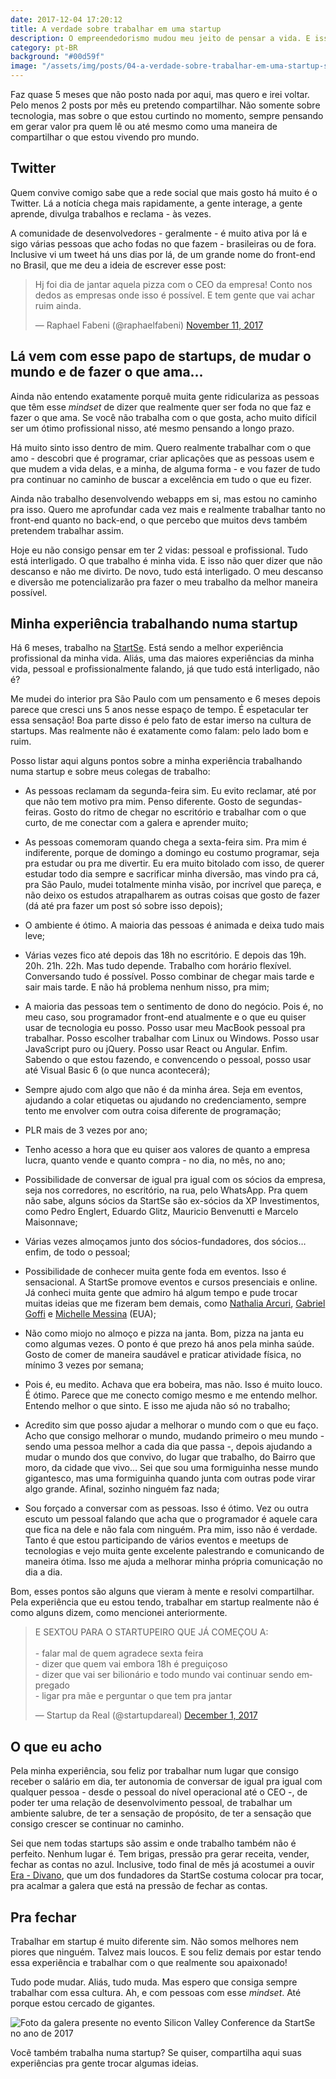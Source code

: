 ```yaml
---
date: 2017-12-04 17:20:12
title: A verdade sobre trabalhar em uma startup
description: O empreendedorismo mudou meu jeito de pensar a vida. E isso não tem mais volta.
category: pt-BR
background: "#00d59f"
image: "/assets/img/posts/04-a-verdade-sobre-trabalhar-em-uma-startup-startse.jpg"
---
```


Faz quase 5 meses que não posto nada por aqui, mas quero e irei voltar. Pelo menos 2 posts por mês eu pretendo compartilhar. Não somente sobre tecnologia, mas sobre o que estou curtindo no momento, sempre pensando em gerar valor pra quem lê ou até mesmo como uma maneira de compartilhar o que estou vivendo pro mundo.

## Twitter

Quem convive comigo sabe que a rede social que mais gosto há muito é o Twitter. Lá a notícia chega mais rapidamente, a gente interage, a gente aprende, divulga trabalhos e reclama - às vezes.

A comunidade de desenvolvedores - geralmente - é muito ativa por lá e sigo várias pessoas que acho fodas no que fazem - brasileiras ou de fora. Inclusive vi um tweet há uns dias por lá, de um grande nome do front-end no Brasil, que me deu a ideia de escrever esse post:

<blockquote class="twitter-tweet"><p lang="pt" dir="ltr">Hj foi dia de jantar aquela pizza com o CEO da empresa! Conto nos dedos as empresas onde isso é possível. E tem gente que vai achar ruim ainda.</p>&mdash; Raphael Fabeni (@raphaelfabeni) <a href="https://twitter.com/raphaelfabeni/status/929176832439652352?ref_src=twsrc%5Etfw">November 11, 2017</a></blockquote> <script async src="https://platform.twitter.com/widgets.js" charset="utf-8"></script>

## Lá vem com esse papo de startups, de mudar o mundo e de fazer o que ama...

Ainda não entendo exatamente porquê muita gente ridiculariza as pessoas que têm esse <i>mindset</i> de dizer que realmente quer ser foda no que faz e fazer o que ama. Se você não trabalha com o que gosta, acho muito difícil ser um ótimo profissional nisso, até mesmo pensando a longo prazo.

Há muito sinto isso dentro de mim. Quero realmente trabalhar com o que amo - descobri que é programar, criar aplicações que as pessoas usem e que mudem a vida delas, e a minha, de alguma forma - e vou fazer de tudo pra continuar no caminho de buscar a excelência em tudo o que eu fizer.

Ainda não trabalho desenvolvendo webapps em si, mas estou no caminho pra isso. Quero me aprofundar cada vez mais e realmente trabalhar tanto no front-end quanto no back-end, o que percebo que muitos devs também pretendem trabalhar assim.

Hoje eu não consigo pensar em ter 2 vidas: pessoal e profissional. Tudo está interligado. O que trabalho é minha vida. E isso não quer dizer que não descanso e não me divirto. De novo, tudo está interligado. O meu descanso e diversão me potencializarão pra fazer o meu trabalho da melhor maneira possível.

## Minha experiência trabalhando numa startup

Há 6 meses, trabalho na <a href="//startse.com" target="_blank">StartSe</a>. Está sendo a melhor experiência profissional da minha vida. Aliás, uma das maiores experiências da minha vida, pessoal e profissionalmente falando, já que tudo está interligado, não é?

Me mudei do interior pra São Paulo com um pensamento e 6 meses depois parece que cresci uns 5 anos nesse espaço de tempo. É espetacular ter essa sensação! Boa parte disso é pelo fato de estar imerso na cultura de startups. Mas realmente não é exatamente como falam: pelo lado bom e ruim.

Posso listar aqui alguns pontos sobre a minha experiência trabalhando numa startup e sobre meus colegas de trabalho:

* As pessoas reclamam da segunda-feira sim. Eu evito reclamar, até por que não tem motivo pra mim. Penso diferente. Gosto de segundas-feiras. Gosto do ritmo de chegar no escritório e trabalhar com o que curto, de me conectar com a galera e aprender muito;

* As pessoas comemoram quando chega a sexta-feira sim. Pra mim é indiferente, porque de domingo a domingo eu costumo programar, seja pra estudar ou pra me divertir. Eu era muito bitolado com isso, de querer estudar todo dia sempre e sacrificar minha diversão, mas vindo pra cá, pra São Paulo, mudei totalmente minha visão, por incrível que pareça, e não deixo os estudos atrapalharem as outras coisas que gosto de fazer (dá até pra fazer um post só sobre isso depois);

* O ambiente é ótimo. A maioria das pessoas é animada e deixa tudo mais leve;

* Várias vezes fico até depois das 18h no escritório. E depois das 19h. 20h. 21h. 22h. Mas tudo depende. Trabalho com horário flexível. Conversando tudo é possível. Posso combinar de chegar mais tarde e sair mais tarde. E não há problema nenhum nisso, pra mim;

* A maioria das pessoas tem o sentimento de dono do negócio. Pois é, no meu caso, sou programador front-end atualmente e o que eu quiser usar de tecnologia eu posso. Posso usar meu MacBook pessoal pra trabalhar. Posso escolher trabalhar com Linux ou Windows. Posso usar JavaScript puro ou jQuery. Posso usar React ou Angular. Enfim. Sabendo o que estou fazendo, e convencendo o pessoal, posso usar até Visual Basic 6 (o que nunca acontecerá);

* Sempre ajudo com algo que não é da minha área. Seja em eventos, ajudando a colar etiquetas ou ajudando no credenciamento, sempre tento me envolver com outra coisa diferente de programação;

* PLR mais de 3 vezes por ano;

* Tenho acesso a hora que eu quiser aos valores de quanto a empresa lucra, quanto vende e quanto compra - no dia, no mês, no ano;

* Possibilidade de conversar de igual pra igual com os sócios da empresa, seja nos corredores, no escritório, na rua, pelo WhatsApp. Pra quem não sabe, alguns sócios da StartSe são ex-sócios da XP Investimentos, como Pedro Englert, Eduardo Glitz, Mauricio Benvenutti e Marcelo Maisonnave;

* Várias vezes almoçamos junto dos sócios-fundadores, dos sócios… enfim, de todo o pessoal;

* Possibilidade de conhecer muita gente foda em eventos. Isso é sensacional. A StartSe promove eventos e cursos presenciais e online. Já conheci muita gente que admiro há algum tempo e pude trocar muitas ideias que me fizeram bem demais, como <a href="https://www.youtube.com/channel/UC8mDF5mWNGE-Kpfcvnn0bUg" target="_blank">Nathalia Arcuri</a>, <a href="http://gabrielgoffi.co" target="_blank">Gabriel Goffi</a> e <a href="http://www.explorainternational.com/speaker/" target="_blank">Michelle Messina</a> (EUA);

* Não como miojo no almoço e pizza na janta. Bom, pizza na janta eu como algumas vezes. O ponto é que prezo há anos pela minha saúde. Gosto de comer de maneira saudável e praticar atividade física, no mínimo 3 vezes por semana;

* Pois é, eu medito. Achava que era bobeira, mas não. Isso é muito louco. É ótimo. Parece que me conecto comigo mesmo e me entendo melhor. Entendo melhor o que sinto. E isso me ajuda não só no trabalho;

* Acredito sim que posso ajudar a melhorar o mundo com o que eu faço. Acho que consigo melhorar o mundo, mudando primeiro o meu mundo - sendo uma pessoa melhor a cada dia que passa -, depois ajudando a mudar o mundo dos que convivo, do lugar que trabalho, do Bairro que moro, da cidade que vivo… Sei que sou uma formiguinha nesse mundo gigantesco, mas uma formiguinha quando junta com outras pode virar algo grande. Afinal, sozinho ninguém faz nada;

* Sou forçado a conversar com as pessoas. Isso é ótimo. Vez ou outra escuto um pessoal falando que acha que o programador é aquele cara que fica na dele e não fala com ninguém. Pra mim, isso não é verdade. Tanto é que estou participando de vários eventos e meetups de tecnologias e vejo muita gente excelente palestrando e comunicando de maneira ótima. Isso me ajuda a melhorar minha própria comunicação no dia a dia.

Bom, esses pontos são alguns que vieram à mente e resolvi compartilhar. Pela experiência que eu estou tendo, trabalhar em startup realmente não é como alguns dizem, como mencionei anteriormente.

<blockquote class="twitter-tweet"><p lang="pt" dir="ltr">E SEXTOU PARA O STARTUPEIRO QUE JÁ COMEÇOU A:<br><br>- falar mal de quem agradece sexta feira<br>- dizer que quem vai embora 18h é preguiçoso<br>- dizer que vai ser bilionário e todo mundo vai continuar sendo empregado<br>- ligar pra mãe e perguntar o que tem pra jantar</p>&mdash; Startup da Real (@startupdareal) <a href="https://twitter.com/startupdareal/status/936691745571721221?ref_src=twsrc%5Etfw">December 1, 2017</a></blockquote> <script async src="https://platform.twitter.com/widgets.js" charset="utf-8"></script>

## O que eu acho

Pela minha experiência, sou feliz por trabalhar num lugar que consigo receber o salário em dia, ter autonomia de conversar de igual pra igual com qualquer pessoa - desde o pessoal do nível operacional até o CEO -, de poder ter uma relação de desenvolvimento pessoal, de trabalhar um ambiente salubre, de ter a sensação de propósito, de ter a sensação que consigo crescer se continuar no caminho.

Sei que nem todas startups são assim e onde trabalho também não é perfeito. Nenhum lugar é. Tem brigas, pressão pra gerar receita, vender, fechar as contas no azul. Inclusive, todo final de mês já acostumei a ouvir <a href="https://www.youtube.com/watch?v=QllvHZW33dE" target="_blank">Era - Divano</a>, que um dos fundadores da StartSe costuma colocar pra tocar, pra acalmar a galera que está na pressão de fechar as contas.

## Pra fechar

Trabalhar em startup é muito diferente sim. Não somos melhores nem piores que ninguém. Talvez mais loucos. E sou feliz demais por estar tendo essa experiência e trabalhar com o que realmente sou apaixonado!

Tudo pode mudar. Aliás, tudo muda. Mas espero que consiga sempre trabalhar com essa cultura. Ah, e com pessoas com esse <i>mindset</i>. Até porque estou cercado de gigantes.

![Foto da galera presente no evento Silicon Valley Conference da StartSe no ano de 2017](/assets/img/posts/04-a-verdade-sobre-trabalhar-em-uma-startup-startse.jpg)

Você também trabalha numa startup? Se quiser, compartilha aqui suas experiências pra gente trocar algumas ideias.
